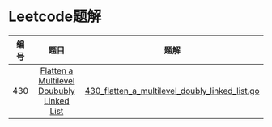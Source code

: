 # Leetcode题解

| 编号 | 题目 | 题解 |
| :-: | :-: | :-: |
| 430 | [Flatten a Multilevel Doububly Linked List](https://leetcode-cn.com/problems/flatten-a-multilevel-doubly-linked-list/) | [430_flatten_a_multilevel_doubly_linked_list.go](https://github.com/codingingo/leetcode/blob/main/430_flatten_a_multilevel_doubly_linked_list.go)|
